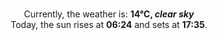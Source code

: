 <p  align="center"><br/>Currently, the weather is: <b> 14°C, <i>clear sky</i></b></br>Today, the sun rises at <b>06:24</b> and sets at <b>17:35</b>.</p>